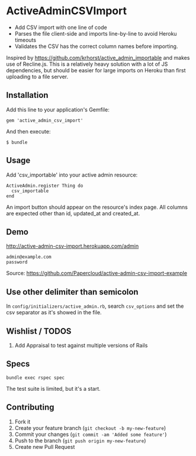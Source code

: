 ActiveAdminCSVImport
=======================

- Add CSV import with one line of code
- Parses the file client-side and imports line-by-line to avoid Heroku timeouts
- Validates the CSV has the correct column names before importing.

Inspired by https://github.com/krhorst/active_admin_importable and makes use of Recline.js. This is a relatively heavy solution with a lot of JS dependencies, but should be easier for large imports on Heroku than first uploading to a file server.

## Installation

Add this line to your application's Gemfile:

    gem 'active_admin_csv_import'

And then execute:

    $ bundle

## Usage

Add 'csv_importable' into your active admin resource:

```
ActiveAdmin.register Thing do
  csv_importable
end
```

An import button should appear on the resource's index page. All columns are expected other than id, updated_at and created_at.

## Demo

http://active-admin-csv-import.herokuapp.com/admin
```
admin@example.com
password
```
Source: https://github.com/Papercloud/active-admin-csv-import-example

## Use other delimiter than semicolon

In `config/initializers/active_admin.rb`, search `csv_options` and set the csv separator as it's showed in the file.

## Wishlist / TODOS

1. Add Appraisal to test against multiple versions of Rails

## Specs
```
bundle exec rspec spec
```
The test suite is limited, but it's a start.

## Contributing

1. Fork it
2. Create your feature branch (`git checkout -b my-new-feature`)
3. Commit your changes (`git commit -am 'Added some feature'`)
4. Push to the branch (`git push origin my-new-feature`)
5. Create new Pull Request
